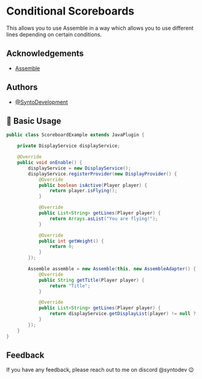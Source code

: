 
# Conditional Scoreboards

This allows you to use Assemble in a way which allows you to use different lines depending on certain conditions. 




## Acknowledgements

 - [Assemble](https://github.com/ThatKawaiiSam/Assemble)



## Authors

- [@SyntoDevelopment](https://www.github.com/syntodevelopment)


## 🎉 Basic Usage

```java
public class ScoreboardExample extends JavaPlugin {

    private DisplayService displayService;

    @Override
    public void onEnable() {
        displayService = new DisplayService();
        displayService.registerProvider(new DisplayProvider() {
            @Override
            public boolean isActive(Player player) {
                return player.isFlying();
            }

            @Override
            public List<String> getLines(Player player) {
                return Arrays.asList("You are flying!");
            }

            @Override
            public int getWeight() {
                return 0;
            }
        });

        Assemble assemble = new Assemble(this, new AssembleAdapter() {
            @Override
            public String getTitle(Player player) {
                return "Title";
            }

            @Override
            public List<String> getLines(Player player) {
                return displayService.getDisplayList(player) != null ? displayService.getDisplayList(player) : Arrays.asList("Default scoreboard");
            }
        });
    }
}
```


## Feedback

If you have any feedback, please reach out to me on discord @syntodev 😉

